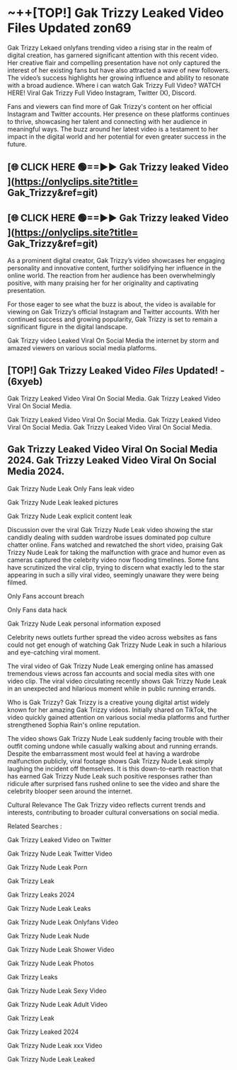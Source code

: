 # ~++[TOP!]  Gak Trizzy Leaked Video Files Updated zon69<br>

 Gak Trizzy Lekaed onlyfans trending video a rising star in the realm of digital creation, has garnered significant attention with this recent video. Her creative flair and compelling presentation have not only captured the interest of her existing fans but have also attracted a wave of new followers. The video’s success highlights her growing influence and ability to resonate with a broad audience.
Where i can watch  Gak Trizzy Full Video? WATCH HERE! Viral  Gak Trizzy Full Video Instagram, Twitter (X), Discord.


Fans and viewers can find more of  Gak Trizzy's content on her official Instagram and Twitter accounts. Her presence on these platforms continues to thrive, showcasing her talent and connecting with her audience in meaningful ways. The buzz around her latest video is a testament to her impact in the digital world and her potential for even greater success in the future.


## [🌐 CLICK HERE 🟢==►►  Gak Trizzy leaked Video ](https://onlyclips.site?title= Gak_Trizzy&ref=git)

## [🌐 CLICK HERE 🟢==►►  Gak Trizzy leaked Video ](https://onlyclips.site?title= Gak_Trizzy&ref=git)


As a prominent digital creator,  Gak Trizzy’s video showcases her engaging personality and innovative content, further solidifying her influence in the online world. The reaction from her audience has been overwhelmingly positive, with many praising her for her originality and captivating presentation.

For those eager to see what the buzz is about, the video is available for viewing on  Gak Trizzy’s official Instagram and Twitter accounts. With her continued success and growing popularity,  Gak Trizzy is set to remain a significant figure in the digital landscape.


  Gak Trizzy video Leaked Viral On Social Media the internet by storm and amazed viewers on various social media platforms.


## [TOP!]  Gak Trizzy Leaked Video *Files* Updated! - (6xyeb) 

 Gak Trizzy Leaked Video Viral On Social Media. Gak Trizzy Leaked Video Viral On Social Media.

 Gak Trizzy Leaked Video Viral On Social Media. Gak Trizzy Leaked Video Viral On Social Media. Gak Trizzy Leaked Video Viral On Social Media.


##  Gak Trizzy Leaked Video Viral On Social Media 2024. Gak Trizzy Leaked Video Viral On Social Media 2024.
 Gak Trizzy Nude Leak Only Fans leak video

 Gak Trizzy Nude Leak leaked pictures

 Gak Trizzy Nude Leak explicit content leak

Discussion over the viral  Gak Trizzy Nude Leak video showing the star candidly dealing with sudden wardrobe issues dominated pop culture chatter online. Fans watched and rewatched the short video, praising  Gak Trizzy Nude Leak for taking the malfunction with grace and humor even as cameras captured the celebrity video now flooding timelines. Some fans have scrutinized the viral clip, trying to discern what exactly led to the star appearing in such a silly viral video, seemingly unaware they were being filmed.


Only Fans account breach

Only Fans data hack

 Gak Trizzy Nude Leak personal information exposed

Celebrity news outlets further spread the video across websites as fans could not get enough of watching  Gak Trizzy Nude Leak in such a hilarious and eye-catching viral moment.


The viral video of  Gak Trizzy Nude Leak emerging online has amassed tremendous views across fan accounts and social media sites with one video clip. The viral video circulating recently shows  Gak Trizzy Nude Leak in an unexpected and hilarious moment while in public running errands.


Who is  Gak Trizzy?  Gak Trizzy is a creative young digital artist widely known for her amazing  Gak Trizzy videos. Initially shared on TikTok, the video quickly gained attention on various social media platforms and further strengthened Sophia Rain's online reputation.

The video shows  Gak Trizzy Nude Leak suddenly facing trouble with their outfit coming undone while casually walking about and running errands. Despite the embarrassment most would feel at having a wardrobe malfunction publicly, viral footage shows  Gak Trizzy Nude Leak simply laughing the incident off themselves. It is this down-to-earth reaction that has earned  Gak Trizzy Nude Leak such positive responses rather than ridicule after surprised fans rushed online to see the video and share the celebrity blooper seen around the internet.

Cultural Relevance The  Gak Trizzy video reflects current trends and interests, contributing to broader cultural conversations on social media.

Related Searches :

 Gak Trizzy Leaked Video on Twitter

 Gak Trizzy Nude Leak Twitter Video

 Gak Trizzy Nude Leak Porn

 Gak Trizzy Leak 

 Gak Trizzy Leaks 2024

 Gak Trizzy Nude Leak Leaks

 Gak Trizzy Nude Leak Onlyfans Video

 Gak Trizzy Nude Leak Nude

 Gak Trizzy Nude Leak Shower Video

 Gak Trizzy Nude Leak Photos

 Gak Trizzy Leaks

 Gak Trizzy Nude Leak Sexy Video

 Gak Trizzy Nude Leak Adult Video

 Gak Trizzy Leak

 Gak Trizzy Leaked 2024

 Gak Trizzy Nude Leak xxx Video

 Gak Trizzy Nude Leak Leaked